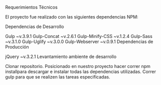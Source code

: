 Requerimientos Técnicos

El proyecto fue realizado con las siguientes dependencias NPM:

Dependencias de Desarrollo

Gulp ~v.3.9.1
Gulp-Concat ~v.2.6.1
Gulp-Minify-CSS ~v.1.2.4
Gulp-Sass ~v.3.1.0
Gulp-Uglify ~v.3.0.0
Gulp-Webserver ~v.0.9.1
Dependencias de Producción

jQuery ~v.3.2.1
Levantamiento ambiente de desarrollo

Clonar repositorio.
Posicionado en nuestro proyecto hacer correr npm installpara descargar e instalar todas las dependencias utilizadas.
Correr gulp para que se realizen las tareas especificadas.

